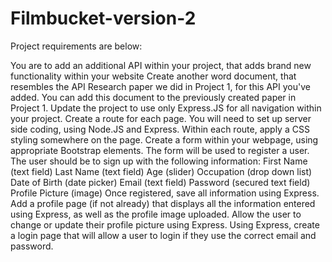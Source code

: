 # Filmbucket-version-2

Project requirements are below: 


You are to add an additional API within your project, that adds brand new functionality within your website
Create another word document, that resembles the API Research paper we did in Project 1, for this API you've added. You can add this document to the previously created paper in Project 1.
Update the project to use only Express.JS for all navigation within your project. Create a route for each page. You will need to set up server side coding, using Node.JS and Express.
Within each route, apply a CSS styling somewhere on the page.
Create a form within your webpage, using appropriate Bootstrap elements. The form will be used to register a user. The user should be to sign up with the following information: 
First Name (text field)
Last Name (text field)
Age (slider)
Occupation (drop down list)
Date of Birth (date picker)
Email (text field)
Password (secured text field)
Profile Picture (image)
Once registered, save all information using Express. Add a profile page (if not already) that displays all the information entered using Express, as well as the profile image uploaded. 
Allow the user to change or update their profile picture using Express. 
Using Express, create a login page that will allow a user to login if they use the correct email and password.
